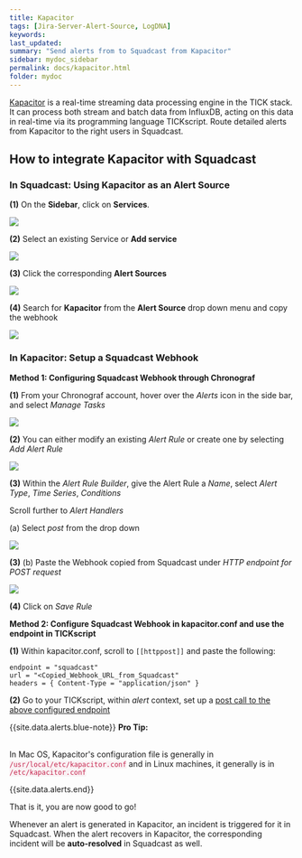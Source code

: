 ```yaml
---
title: Kapacitor
tags: [Jira-Server-Alert-Source, LogDNA]
keywords: 
last_updated: 
summary: "Send alerts from to Squadcast from Kapacitor"
sidebar: mydoc_sidebar
permalink: docs/kapacitor.html
folder: mydoc
---
```


[Kapacitor](https://www.influxdata.com/time-series-platform/kapacitor/) is a real-time streaming data processing engine in the TICK stack. It can process both stream and batch data from InfluxDB, acting on this data in real-time via its programming language TICKscript.
Route detailed alerts from Kapacitor to the right users in Squadcast.

## How to integrate Kapacitor with Squadcast

### In Squadcast: Using Kapacitor as an Alert Source

**(1)** On the **Sidebar**, click on **Services**.

![](images/integration_1-1.png)

**(2)** Select an existing Service or **Add service** 

![](images/integration_1-2.png)

**(3)** Click the corresponding **Alert Sources**

![](images/integration_1.png)

**(4)** Search for **Kapacitor** from  the **Alert Source** drop down menu and copy the webhook

![](images/kapacitor_1.png)

### In Kapacitor: Setup a Squadcast Webhook

**Method 1: Configuring Squadcast Webhook through Chronograf**

**(1)** From your Chronograf account, hover over the *Alerts* icon in the side bar, and select *Manage Tasks*

![](images/kapacitor_2.png)

**(2)** You can either modify an existing *Alert Rule* or create one by selecting *Add Alert Rule*

![](images/kapacitor_3.png)

**(3)** Within the *Alert Rule Builder*, give the Alert Rule a *Name*, select *Alert Type*, *Time Series*, *Conditions*

Scroll further to *Alert Handlers*

(a) Select *post* from the drop down

![](images/kapacitor_4.png)

**(3)** (b) Paste the Webhook copied from Squadcast under *HTTP endpoint for POST request*

![](images/kapacitor_5.png)

**(4)** Click on *Save Rule*

**Method 2: Configure Squadcast Webhook in kapacitor.conf and use the endpoint in TICKscript** 

**(1)** Within kapacitor.conf, scroll to `[[httppost]]` and paste the following:

```
endpoint = "squadcast"
url = "<Copied_Webhook_URL_from_Squadcast"
headers = { Content-Type = "application/json" }
```

**(2)** Go to your TICKscript, within *alert* context, set up a [post call to the above configured endpoint](https://docs.influxdata.com/kapacitor/v1.5/event_handlers/post/#example-tickscript-using-a-pre-configured-endpoint)

{{site.data.alerts.blue-note}}
<b>Pro Tip:</b>
<br/><br/><p>In Mac OS, Kapacitor's configuration file is generally in <code class="highlighter-rouge" style="color: #c7254e; background-color: #f9f2f4 !important;">/usr/local/etc/kapacitor.conf</code> and in Linux machines, it generally is in <code class="highlighter-rouge" style="color: #c7254e; background-color: #f9f2f4 !important;">/etc/kapacitor.conf</code></p>
{{site.data.alerts.end}}

That is it, you are now good to go! 

Whenever an alert is generated in Kapacitor, an incident is triggered for it in Squadcast. When the alert recovers in Kapacitor, the corresponding incident will be **auto-resolved** in Squadcast as well.